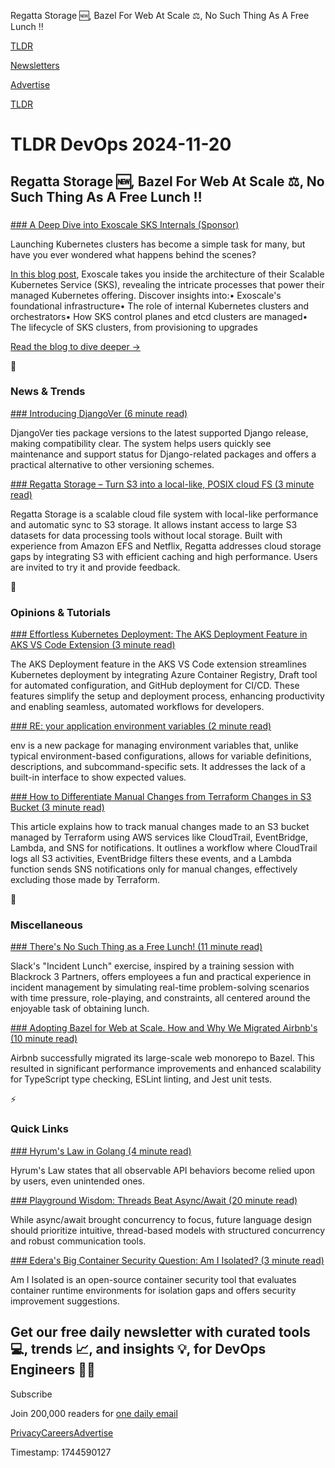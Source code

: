 Regatta Storage 🆕, Bazel For Web At Scale ⚖️, No Such Thing As A Free Lunch ‼️

[TLDR](/)

[Newsletters](/newsletters)

[Advertise](https://advertise.tldr.tech/)

[TLDR](/)

# TLDR DevOps 2024-11-20

## Regatta Storage 🆕, Bazel For Web At Scale ⚖️, No Such Thing As A Free Lunch ‼️

### 

[### A Deep Dive into Exoscale SKS Internals (Sponsor)](https://www.exoscale.com/syslog/exoscale-sks/?utm_campaign=tldr-nov24-sks&amp;utm_source=tldr&amp;utm_medium=email)

Launching Kubernetes clusters has become a simple task for many, but have you ever wondered what happens behind the scenes?

[In this blog post](https://www.exoscale.com/syslog/exoscale-sks/?utm_campaign=tldr-nov24-sks&utm_source=tldr&utm_medium=email), Exoscale takes you inside the architecture of their Scalable Kubernetes Service (SKS), revealing the intricate processes that power their managed Kubernetes offering. Discover insights into:• Exoscale's foundational infrastructure• The role of internal Kubernetes clusters and orchestrators• How SKS control planes and etcd clusters are managed• The lifecycle of SKS clusters, from provisioning to upgrades

[Read the blog to dive deeper →](https://www.exoscale.com/syslog/exoscale-sks/?utm_campaign=tldr-nov24-sks&utm_source=tldr&utm_medium=email)

📱

### News & Trends

[### Introducing DjangoVer (6 minute read)](https://www.b-list.org/weblog/2024/nov/18/djangover/?utm_source=tldrdevops)

DjangoVer ties package versions to the latest supported Django release, making compatibility clear. The system helps users quickly see maintenance and support status for Django-related packages and offers a practical alternative to other versioning schemes.

[### Regatta Storage – Turn S3 into a local-like, POSIX cloud FS (3 minute read)](https://news.ycombinator.com/item?id=42174204&amp;utm_source=tldrdevops)

Regatta Storage is a scalable cloud file system with local-like performance and automatic sync to S3 storage. It allows instant access to large S3 datasets for data processing tools without local storage. Built with experience from Amazon EFS and Netflix, Regatta addresses cloud storage gaps by integrating S3 with efficient caching and high performance. Users are invited to try it and provide feedback.

🚀

### Opinions & Tutorials

[### Effortless Kubernetes Deployment: The AKS Deployment Feature in AKS VS Code Extension (3 minute read)](https://techcommunity.microsoft.com/blog/azureinfrastructureblog/effortless-kubernetes-deployment-the-aks-deployment-feature-in-aks-vs-code-exten/4280543?utm_source=tldrdevops)

The AKS Deployment feature in the AKS VS Code extension streamlines Kubernetes deployment by integrating Azure Container Registry, Draft tool for automated configuration, and GitHub deployment for CI/CD. These features simplify the setup and deployment process, enhancing productivity and enabling seamless, automated workflows for developers.

[### RE: your application environment variables (2 minute read)](https://edoput.it/2024/11/18/your-application-environment-variables.html?utm_source=tldrdevops)

env is a new package for managing environment variables that, unlike typical environment-based configurations, allows for variable definitions, descriptions, and subcommand-specific sets. It addresses the lack of a built-in interface to show expected values.

[### How to Differentiate Manual Changes from Terraform Changes in S3 Bucket (3 minute read)](https://somameenakayathiri.medium.com/how-to-differentiate-manual-changes-from-terraform-changes-in-s3-bucket-51f2ff6ea725?utm_source=tldrdevops)

This article explains how to track manual changes made to an S3 bucket managed by Terraform using AWS services like CloudTrail, EventBridge, Lambda, and SNS for notifications. It outlines a workflow where CloudTrail logs all S3 activities, EventBridge filters these events, and a Lambda function sends SNS notifications only for manual changes, effectively excluding those made by Terraform.

🎁

### Miscellaneous

[### There's No Such Thing as a Free Lunch! (11 minute read)](https://slack.engineering/theres-no-such-thing-as-a-free-lunch/?utm_source=tldrdevops)

Slack's "Incident Lunch" exercise, inspired by a training session with Blackrock 3 Partners, offers employees a fun and practical experience in incident management by simulating real-time problem-solving scenarios with time pressure, role-playing, and constraints, all centered around the enjoyable task of obtaining lunch.

[### Adopting Bazel for Web at Scale. How and Why We Migrated Airbnb's (10 minute read)](https://medium.com/airbnb-engineering/adopting-bazel-for-web-at-scale-a784b2dbe325?utm_source=tldrdevops)

Airbnb successfully migrated its large-scale web monorepo to Bazel. This resulted in significant performance improvements and enhanced scalability for TypeScript type checking, ESLint linting, and Jest unit tests.

⚡️

### Quick Links

[### Hyrum's Law in Golang (4 minute read)](https://abenezer.org/blog/hyrum-law-in-golang?utm_source=tldrdevops)

Hyrum's Law states that all observable API behaviors become relied upon by users, even unintended ones.

[### Playground Wisdom: Threads Beat Async/Await (20 minute read)](https://lucumr.pocoo.org/2024/11/18/threads-beat-async-await/?utm_source=tldrdevops)

While async/await brought concurrency to focus, future language design should prioritize intuitive, thread-based models with structured concurrency and robust communication tools.

[### Edera's Big Container Security Question: Am I Isolated? (3 minute read)](https://cloudnativenow.com/topics/cloudnativesecurity/ederas-big-container-security-question-am-i-isolated/?utm_source=tldrdevops)

Am I Isolated is an open-source container security tool that evaluates container runtime environments for isolation gaps and offers security improvement suggestions.

## Get our free daily newsletter with curated tools 💻, trends 📈, and insights 💡, for DevOps Engineers 👨‍💻

Subscribe

Join 200,000 readers for [one daily email](/api/latest/devops)

[Privacy](/privacy)[Careers](https://jobs.ashbyhq.com/tldr.tech)[Advertise](/devops/advertise)

Timestamp: 1744590127